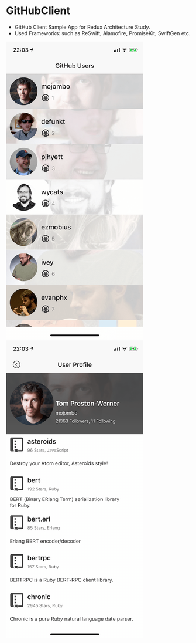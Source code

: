 # GitHubClient
- GitHub Client Sample App for Redux Architecture Study.
- Used Frameworks: such as ReSwift, Alamofire, PromiseKit, SwiftGen etc.
    
![Home](Screenshots/Home.png)
![User Profile](Screenshots/UserProfile.png)
